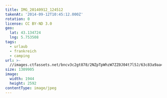 ```yaml
---
title: IMG_20140912_124512
takenAt: '2014-09-12T10:45:12.000Z'
rotation: 0
license: CC BY-ND 3.0
geo:
  lat: 43.134724
  lng: 5.753508
tags:
  - urlaub
  - frankreich
  - camping
url: >-
  //images.ctfassets.net/bncv3c2gt878/2NZpTpWhzW7ZZ0J04t7l5J/63c83a9aa4e1b6b6f5254d9b158f0f41/img_20140912_124512_28312909925_o
size: 1309905
image:
  width: 1944
  height: 2592
contentType: image/jpeg
---
```


